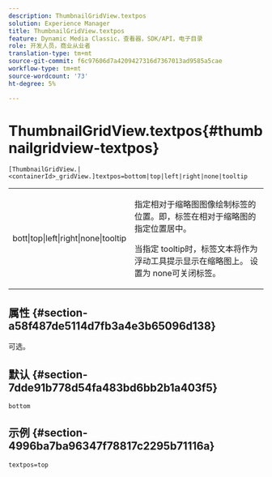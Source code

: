 ```yaml
---
description: ThumbnailGridView.textpos
solution: Experience Manager
title: ThumbnailGridView.textpos
feature: Dynamic Media Classic，查看器，SDK/API，电子目录
role: 开发人员，商业从业者
translation-type: tm+mt
source-git-commit: f6c97606d7a4209427316d7367013ad9585a5cae
workflow-type: tm+mt
source-wordcount: '73'
ht-degree: 5%

---
```



# ThumbnailGridView.textpos{#thumbnailgridview-textpos}

`[ThumbnailGridView.|<containerId>_gridView.]textpos=bottom|top|left|right|none|tooltip`

<table id="table_1BEBE260769B4A0C9E9F5016D2FA68A0"> 
 <tbody> 
  <tr> 
   <td> <p> <span class="codeph"> bott|top|left|right|none|tooltip</span> </p> </td> 
   <td> <p> 指定相对于缩略图图像绘制标签的位置。即，标签在相对于缩略图的指定位置居中。 </p> <p>当指定<span class="codeph"> tooltip</span>时，标签文本将作为浮动工具提示显示在缩略图上。 设置为<span class="codeph"> none</span>可关闭标签。 </p> </td> 
  </tr> 
 </tbody> 
</table>

## 属性 {#section-a58f487de5114d7fb3a4e3b65096d138}

可选。

## 默认 {#section-7dde91b778d54fa483bd6bb2b1a403f5}

`bottom`

## 示例 {#section-4996ba7ba96347f78817c2295b71116a}

`textpos=top`
